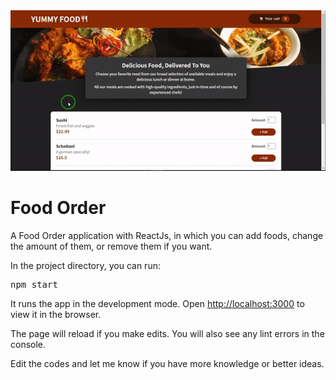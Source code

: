 <div>
  <img src="./src/images/page.gif" />
  <h1>Food Order</h1>
  <p>
    A Food Order application with ReactJs, in which you can add foods, change the amount of them, or remove them if you want.
  </p>
</div>
<div>
  <p>In the project directory, you can run:</p>
  <pre>npm start</pre>
  <p>
    It runs the app in the development mode. Open
    <a href="http://localhost:3000">http://localhost:3000</a> to view it in the
    browser.
  </p>
  <p>
    The page will reload if you make edits. You will also see any lint errors in
    the console.
  </p>
  <p>
    Edit the codes and let me know if you have more knowledge or better ideas.
  </p>
</div>
